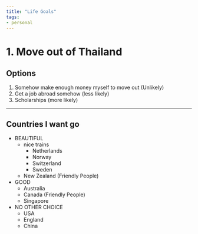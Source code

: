 ```yaml
---
title: "Life Goals"
tags:
- personal
---
```

# 1. Move out of Thailand

## Options
1. Somehow make enough money myself to move out (Unlikely)
2. Get a job abroad somehow (less likely)
3. Scholarships (more likely)

---

## Countries I want go
- BEAUTIFUL
  - nice trains
    - Netherlands
    - Norway 
    - Switzerland 
    - Sweden 
  - New Zealand (Friendly People)
- GOOD
  - Australia
  - Canada (Friendly People)
  - Singapore
- NO OTHER CHOICE
  - USA
  - England
  - China
